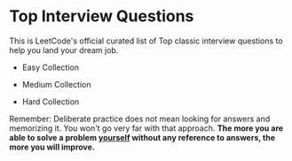 # Top Interview Questions

This is LeetCode's official curated list of Top classic interview questions to help you land your dream job.

* Easy Collection

* Medium Collection

* Hard Collection

Remember: Deliberate practice does not mean looking for answers and memorizing it. You won't go very far with that approach. **The more you are able to solve a problem <u>yourself</u> without any reference to answers, the more you will improve.**
